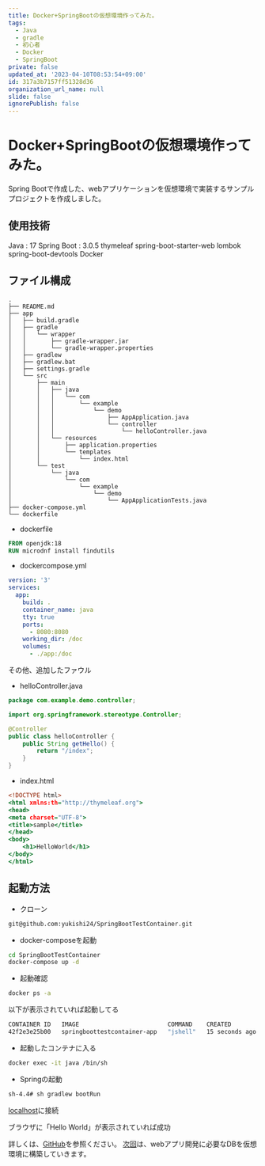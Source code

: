 ```yaml
---
title: Docker+SpringBootの仮想環境作ってみた。
tags:
  - Java
  - gradle
  - 初心者
  - Docker
  - SpringBoot
private: false
updated_at: '2023-04-10T08:53:54+09:00'
id: 317a3b7157ff51328d36
organization_url_name: null
slide: false
ignorePublish: false
---
```

# Docker+SpringBootの仮想環境作ってみた。
Spring Bootで作成した、webアプリケーションを仮想環境で実装するサンプルプロジェクトを作成しました。

## 使用技術
Java : 17
Spring Boot : 3.0.5
thymeleaf
spring-boot-starter-web
lombok
spring-boot-devtools
Docker

## ファイル構成
```
.
├── README.md
├── app
│   ├── build.gradle
│   ├── gradle
│   │   └── wrapper
│   │       ├── gradle-wrapper.jar
│   │       └── gradle-wrapper.properties
│   ├── gradlew
│   ├── gradlew.bat
│   ├── settings.gradle
│   └── src
│       ├── main
│       │   ├── java
│       │   │   └── com
│       │   │       └── example
│       │   │           └── demo
│       │   │               ├── AppApplication.java
│       │   │               └── controller
│       │   │                   └── helloController.java
│       │   └── resources
│       │       ├── application.properties
│       │       └── templates
│       │           └── index.html
│       └── test
│           └── java
│               └── com
│                   └── example
│                       └── demo
│                           └── AppApplicationTests.java
├── docker-compose.yml
└── dockerfile
```
- dockerfile
``` dockerfile
FROM openjdk:18
RUN microdnf install findutils
```
- dockercompose.yml
``` docker-compose.yml
version: '3'
services:
  app:
    build: .
    container_name: java
    tty: true
    ports:
      - 8080:8080
    working_dir: /doc
    volumes:
      - ./app:/doc
```

その他、追加したファウル
- helloController.java
``` helloController.java
package com.example.demo.controller;

import org.springframework.stereotype.Controller;

@Controller
public class helloController {
	public String getHello() {
		return "/index";
	}
}
```
- index.html
``` index.html
<!DOCTYPE html>
<html xmlns:th="http://thymeleaf.org">
<head>
<meta charset="UTF-8">
<title>sample</title>
</head>
<body>
	<h1>HelloWorld</h1>
</body>
</html>
```

## 起動方法
- クローン
``` bash
git@github.com:yukishi24/SpringBootTestContainer.git
```

- docker-composeを起動
``` bash
cd SpringBootTestContainer
docker-compose up -d
```

- 起動確認
``` bash
docker ps -a
```

以下が表示されていれば起動してる
``` bash
CONTAINER ID   IMAGE                         COMMAND    CREATED          STATUS          PORTS                    NAMES
42f2e3e25b00   springboottestcontainer-app   "jshell"   15 seconds ago   Up 14 seconds   0.0.0.0:8080->8080/tcp   java
```
- 起動したコンテナに入る
``` bash
docker exec -it java /bin/sh
```
- Springの起動
``` bash
sh-4.4# sh gradlew bootRun
```

[localhost](http://localhost:8080)に接続<br>

ブラウザに「Hello World」が表示されていれば成功

詳しくは、[GitHub](https://github.com/yukishi24/SpringBootTestContainer.git)を参照ください。
[次回](https://qiita.com/yukishi24/items/adb937a3f62c06c02de7)は、webアプリ開発に必要なDBを仮想環境に構築していきます。
